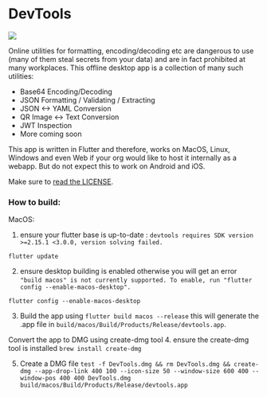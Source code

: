 # DevTools

<img src="https://user-images.githubusercontent.com/19304/147850849-b72566e9-86f5-4349-ae7f-7e8b07088cea.png"/>

Online utilities for formatting, encoding/decoding etc are dangerous to use (many of them steal secrets from your data) and are in fact prohibited at many workplaces. This offline desktop app is a collection of many such utilities:

 - Base64 Encoding/Decoding
 - JSON Formatting / Validating / Extracting
 - JSON <-> YAML Conversion
 - QR Image <-> Text Conversion
 - JWT Inspection
 - More coming soon

This app is written in Flutter and therefore, works on MacOS, Linux, Windows and even Web if your org would like to host it internally as a webapp. But do not expect this to work on Android and iOS.

Make sure to [read the LICENSE](/LICENSE.md).

### How to build:

MacOS:

1. ensure your flutter base is up-to-date : `devtools requires SDK version >=2.15.1 <3.0.0, version solving failed.`

`flutter update`

2. ensure desktop building is enabled otherwise you will get an error `"build macos" is not currently supported. To enable, run "flutter config --enable-macos-desktop".`

`flutter config --enable-macos-desktop`

3. Build the app using 
`flutter build macos --release` 
this will generate the .app file in `build/macos/Build/Products/Release/devtools.app`.

Convert the app to DMG using create-dmg tool
4. ensure the create-dmg tool is installed
`brew install create-dmg`

5. Create a DMG file
`test -f DevTools.dmg && rm DevTools.dmg && create-dmg --app-drop-link 400 100 --icon-size 50 --window-size 600 400 --window-pos 400 400 DevTools.dmg build/macos/Build/Products/Release/devtools.app`
